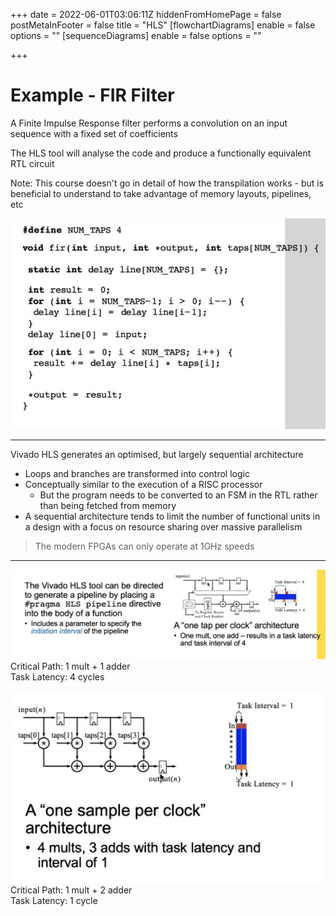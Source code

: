 +++
date = 2022-06-01T03:06:11Z
hiddenFromHomePage = false
postMetaInFooter = false
title = "HLS"
[flowchartDiagrams]
enable = false
options = ""
[sequenceDiagrams]
enable = false
options = ""

+++
# Example - FIR Filter

A Finite Impulse Response filter performs a convolution on an input sequence with a fixed set of coefficients

The HLS tool will analyse the code and produce a functionally equivalent RTL circuit

Note: This course doesn't go in detail of how the transpilation works - but is beneficial to understand to take advantage of memory layouts, pipelines, etc

![](/uploads/snipaste_2022-06-01_13-07-11.jpg)

***

Vivado HLS generates an optimised, but largely sequential architecture 

* Loops and branches are transformed into control logic
* Conceptually similar to the execution of a RISC processor
  * But the program needs to be converted to an FSM in the RTL rather than being fetched from memory
* A sequential architecture tends to limit the number of functional units in a design with a focus on resource sharing over massive parallelism

> The modern FPGAs can only operate at 1GHz speeds

***

![](/uploads/snipaste_2022-06-01_13-20-07.jpg)  
Critical Path: 1 mult + 1 adder  
Task Latency: 4 cycles

![](/uploads/snipaste_2022-06-01_13-20-51.jpg)  
Critical Path: 1 mult + 2 adder  
Task Latency: 1 cycle